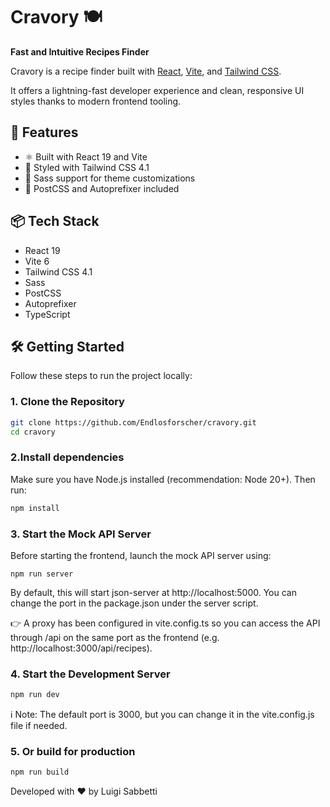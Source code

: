 # Cravory 🍽️  
**Fast and Intuitive Recipes Finder**

Cravory is a recipe finder built with [React](https://react.dev/), [Vite](https://vitejs.dev/), and [Tailwind CSS](https://tailwindcss.com/).  

It offers a lightning-fast developer experience and clean, responsive UI styles thanks to modern frontend tooling.

## 🚀 Features

- ⚛️ Built with React 19 and Vite
- 🎨 Styled with Tailwind CSS 4.1
- 💨 Sass support for theme customizations
- 🧩 PostCSS and Autoprefixer included

## 📦 Tech Stack

- React 19
- Vite 6
- Tailwind CSS 4.1
- Sass
- PostCSS
- Autoprefixer
- TypeScript

## 🛠️ Getting Started

Follow these steps to run the project locally:

### 1. Clone the Repository

```bash
git clone https://github.com/Endlosforscher/cravory.git
cd cravory
```

### 2.Install dependencies
Make sure you have Node.js installed (recommendation: Node 20+).
Then run:

```bash
npm install
```

### 3. Start the Mock API Server
Before starting the frontend, launch the mock API server using:
```
npm run server
```

By default, this will start json-server at http://localhost:5000.
You can change the port in the package.json under the server script.

👉 A proxy has been configured in vite.config.ts so you can access the API through /api on the same port as the frontend (e.g. http://localhost:3000/api/recipes).

### 4. Start the Development Server
```bash
npm run dev
```

ℹ️ Note: The default port is 3000, but you can change it in the vite.config.js file if needed.

### 5. Or build for production
```bash
npm run build
```

Developed with ❤️ by Luigi Sabbetti